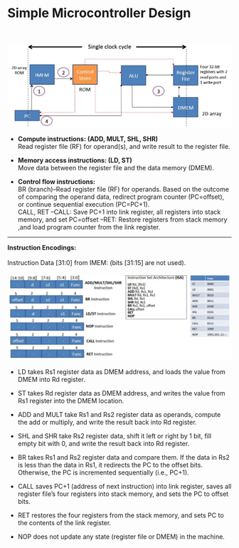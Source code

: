 # Simple Microcontroller Design
\
\
<img src='design_SC.jpg' width = 1000>


+ **Compute instructions: (ADD, MULT, SHL, SHR)** 
\
Read register file (RF) for operand(s), and write result to the register file.


+ **Memory access instructions: (LD, ST)** 
\
Move data between the register file and the data memory (DMEM).


+ **Control flow instructions:** 
\
BR (branch)–Read register file (RF) for operands. Based on the outcome of comparing the operand data, redirect program counter (PC=offset), or continue sequential execution (PC=PC+1).
\
CALL, RET –CALL: Save PC+1 into link register, all registers into stack memory, and set PC=offset –RET: Restore registers from stack memory ,and load program counter from the link register.

--------------------------------------------------------------------------------------
**Instruction Encodings:**
\
\
Instruction Data [31:0] from IMEM: (bits [31:15] are not used).
\
\
<img src='design_SC02.jpg' width = 950>


+ LD takes Rs1 register data as DMEM address, and loads the value from DMEM into Rd register. 

+ ST takes Rd register data as DMEM address, and writes the value from Rs1 register into the DMEM location. 

+ ADD and MULT take Rs1 and Rs2 register data as operands, compute the add or multiply, and write the result back into Rd register. 

+ SHL and SHR take Rs2 register data, shift it left or right by 1 bit, fill empty bit with 0, and write the result back into Rd register. 

+ BR takes Rs1 and Rs2 register data and compare them. If the data in Rs2 is less than the data in Rs1, it redirects the PC to the offset bits. Otherwise, the PC is incremented sequentially (i.e., PC+1). 

+ CALL saves PC+1 (address of next instruction) into link register, saves all register file’s four registers into stack memory, and sets the PC to offset bits. 

+ RET restores the four registers from the stack memory, and sets PC to the contents of the link register.

+ NOP does not update any state (register file or DMEM) in the machine.



